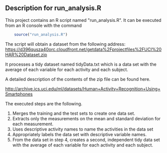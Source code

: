 ## Description for run_analysis.R

This project contains an R script named "run_analysis.R". It can be 
executed from an R console with the command

```R
	source("run_analysis.R")
```

The script will obtain a dataset from the following address:
https://d396qusza40orc.cloudfront.net/getdata%2Fprojectfiles%2FUCI%20HAR%20Dataset.zip 

It processes a tidy dataset named tidyData.txt which is a data set with the average of each variable for each activity and each subject.

A detailed description of the contents of the zip file can be found here.

http://archive.ics.uci.edu/ml/datasets/Human+Activity+Recognition+Using+Smartphones 


The executed steps are the following.

1. Merges the training and the test sets to create one data set.
2. Extracts only the measurements on the mean and standard deviation for each measurement. 
3. Uses descriptive activity names to name the activities in the data set
4. Appropriately labels the data set with descriptive variable names. 
5. From the data set in step 4, creates a second, independent tidy data set with the average of each variable for each activity and each subject.

